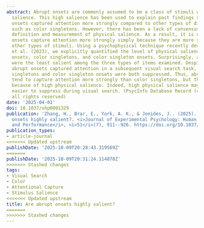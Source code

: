 ```yaml
---
abstract: Abrupt onsets are commonly assumed to be a class of stimuli with high physical
  salience. This high salience has been used to explain past findings showing abrupt
  onsets captured attention more strongly compared to other types of distractors,
  such as color singletons. However, there has been a lack of consensus about the
  definition and measurement of physical salience. As a result, it is unclear if abrupt
  onsets capture attention more strongly simply because they are more salient than
  other types of stimuli. Using a psychophysical technique recently developed by Stilwell
  et al. (2023), we explicitly quantified the level of physical salience of abrupt
  onsets, color singletons, and color singleton onsets. Surprisingly, abrupt onsets
  were the least salient among the three types of items examined. Despite this, only
  abrupt onsets captured attention in a subsequent visual search task, whereas color
  singletons and color singleton onsets were both suppressed. Thus, abrupt onsets
  tend to capture attention more strongly than color singletons, but this is not apparently
  because of high physical salience. Indeed, high physical salience may make an object
  easier to suppress during visual search. (PsycInfo Database Record (c) 2025 APA,
  all rights reserved)
date: '2025-04-01'
doi: 10.1037/xhp0001329
publication: 'Zhang, H., Brar, E., York, A. K., & Jonides, J.. (2025). Are abrupt
  onsets highly salient?. <i>Journal of Experimental Psychology: Human Perception
  and Performance</i>, <i>51</i>(7), 911--926. https://doi.org/10.1037/xhp0001329'
publication_types:
- article-journal
<<<<<<< Updated upstream
publishDate: '2025-10-09T20:28:43.319569Z'
=======
publishDate: '2025-10-09T20:31:24.114078Z'
>>>>>>> Stashed changes
tags:
- Visual Search
- Color
- Attentional Capture
- Stimulus Salience
<<<<<<< Updated upstream
title: Are abrupt onsets highly salient?
=======
>>>>>>> Stashed changes
---
```

